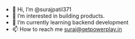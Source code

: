 - 👋 Hi, I’m @surajpatil371
- 👀 I’m interested in building products.
- 🌱 I’m currently learning backend development
- 📫 How to reach me suraj@getpowerplay.in

<!---
surajpatil371/surajpatil371 is a ✨ special ✨ repository because its `README.md` (this file) appears on your GitHub profile.
You can click the Preview link to take a look at your changes.
--->
